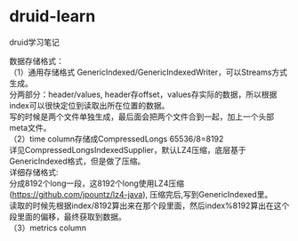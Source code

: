 # druid-learn
druid学习笔记

数据存储格式：<br>
（1）通用存储格式 GenericIndexed/GenericIndexedWriter，可以Streams方式生成。<br>
分两部分：header/values, header存offset，values存实际的数据，所以根据index可以很快定位到读取出所在位置的数据。<br>
写的时候是两个文件单独生成，最后面会把两个文件合到一起，加上一个头部meta文件。<br>
（2）time column存储成CompressedLongs 65536/8=8192 <br>
详见CompressedLongsIndexedSupplier，默认LZ4压缩，底层基于GenericIndexed格式，但是做了压缩。<br>
详细存储格式: <br>
  分成8192个long一段，这8192个long使用LZ4压缩(https://github.com/jpountz/lz4-java), 压缩完后,写到GenericIndexed里。<br>
  读取的时候先根据index/8192算出来在那个段里面，然后index%8192算出在这个段里面的偏移，最终获取到数据。<br>
（3）metrics column <br>

